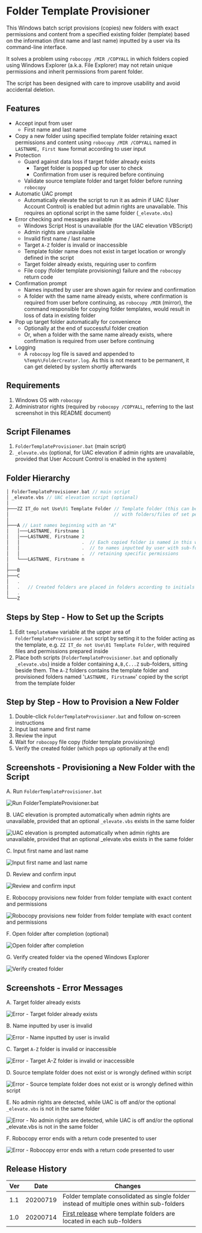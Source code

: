 # Folder Template Provisioner

This Windows batch script provisions (copies) new folders with exact permissions and content from a specified existing folder (template) based on the information (first name and last name) inputted by a user via its command-line interface.

It solves a problem using `robocopy /MIR /COPYALL` in which folders copied using Windows Explorer (a.k.a. File Explorer) may not retain unique permissions and inherit permissions from parent folder.

The script has been designed with care to improve usability and avoid accidental deletion.

## Features

- Accept input from user
  - First name and last name
- Copy a new folder using specified template folder retaining exact permissions and content using `robocopy /MIR /COPYALL` named in `LASTNAME, First Name` format according to user input
- Protection
  - Guard against data loss if target folder already exists
    - Target folder is popped up for user to check
    - Confirmation from user is required before continuing
  - Validate source template folder and target folder before running `robocopy`
- Automatic UAC prompt
  - Automatically elevate the script to run it as admin if UAC (User Account Control) is enabled but admin rights are unavailable. This requires an optional script in the same folder (`_elevate.vbs`)
- Error checking and messages available
  - Windows Script Host is unavailable (for the UAC elevation VBScript)
  - Admin rights are unavailable
  - Invalid first name / last name
  - Target `A-Z` folder is invalid or inaccessible
  - Template folder name does not exist in target location or wrongly defined in the script
  - Target folder already exists, requiring user to confirm
  - File copy (folder template provisioning) failure and the `robocopy` return code
- Confirmation prompt
  - Names inputted by user are shown again for review and confirmation
  - A folder with the same name already exists, where confirmation is required from user before continuing, as `robocopy /MIR` (mirror), the command responsible for copying folder templates, would result in loss of data in existing folder
- Pop up target folder automatically for convenience
  - Optionally at the end of successful folder creation
  - Or, when a folder with the same name already exists, where confirmation is required from user before continuing
- Logging
  - A `robocopy` log file is saved and appended to `%Temp%\FolderCreator.log`. As this is not meant to be permanent, it can get deleted by system shortly afterwards

## Requirements

1. Windows OS with `robocopy`
2. Administrator rights (required by `robocopy /COPYALL`, referring to the last screenshot in this README document)

## Script Filenames

1. `FolderTemplateProvisioner.bat` (main script)
2. `_elevate.vbs` (optional, for UAC elevation if admin rights are unavailable, provided that User Account Control is enabled in the system)

## Folder Hierarchy

```c
│ FolderTemplateProvisioner.bat // main script
│ _elevate.vbs // UAC elevation script (optional)
│
├───ZZ IT_do not Use\01 Template Folder // Template folder (this can be a sub-folder)
│                                       // with folders/files of set permissions to copy
│
├───A // Last names beginning with an "A"
│   │───LASTNAME, Firstname 1
│   │───LASTNAME, Firstname 2
│   │                       .  // Each copied folder is named in this way according
│   │                       .  // to names inputted by user with sub-folders and files
│   │                       .  // retaining specific permissions
│   └───LASTNAME, Firstname n
│
├───B
├───C
│   .
│   .   // Created folders are placed in folders according to initials from user input
│   .
└───Z
```

## Steps by Step - How to Set up the Scripts

1. Edit `templateName` variable at the upper area of `FolderTemplateProvisioner.bat` script by setting it to the folder acting as the template, e.g. `ZZ IT_do not Use\01 Template Folder`, with required files and permissions prepared inside
2. Place both scripts (`FolderTemplateProvisioner.bat` and optionally `_elevate.vbs`) inside a folder containing `A,B,C...Z` sub-folders, sitting beside them. The `A-Z` folders contains the template folder and provisioned folders named '`LASTNAME, Firstname`' copied by the script from the template folder

## Step by Step - How to Provision a New Folder

1. Double-click `FolderTemplateProvisioner.bat` and follow on-screen instructions
2. Input last name and first name
3. Review the input
4. Wait for `robocopy` file copy (folder template provisioning)
5. Verify the created folder (which pops up optionally at the end)

## Screenshots - Provisioning a New Folder with the Script

A. Run `FolderTemplateProvisioner.bat`

![Run FolderTemplateProvisioner.bat](_images/00-run-folder-template-provisioner.png)

B. UAC elevation is prompted automatically when admin rights are unavailable, provided that an optional `_elevate.vbs` exists in the same folder

![UAC elevation is prompted automatically when admin rights are unavailable, provided that an optional _elevate.vbs exists in the same folder](_images/01-automatic-uac-prompt.png)

C. Input first name and last name

![Input first name and last name](_images/02-input-firstname-lastname.png)

D. Review and confirm input

![Review and confirm input](_images/03-review-and-confirm-input.png)

E. Robocopy provisions new folder from folder template with exact content and permissions

![Robocopy provisions new folder from folder template with exact content and permissions](_images/04-robocopy-provisions-new-folder-from-folder-template.png)

F. Open folder after completion (optional)

![Open folder after completion](_images/05-open-folder-after-completion.png)

G. Verify created folder via the opened Windows Explorer

![Verify created folder](_images/06-new-folder-created.png)

## Screenshots - Error Messages

A. Target folder already exists

![Error - Target folder already exists](_images/e01-target-folder-already-exists.png)

B. Name inputted by user is invalid

![Error - Name inputted by user is invalid](_images/e02-name-inputted-by-user-is-invalid.png)

C. Target `A-Z` folder is invalid or inaccessible

![Error - Target A-Z folder is invalid or inaccessible](_images/e03-target-az-folder-invalid-or-inaccessible.png)

D. Source template folder does not exist or is wrongly defined within script

![Error - Source template folder does not exist or is wrongly defined within script](_images/e04-source-template-folder-does-not-exist.png)

E. No admin rights are detected, while UAC is off and/or the optional `_elevate.vbs` is not in the same folder

![Error - No admin rights are detected, while UAC is off and/or the optional _elevate.vbs is not in the same folder](_images/e05-no-admin-rights-and-cannot-elevate-by-uac.png)

F. Robocopy error ends with a return code presented to user

![Error - Robocopy error ends with a return code presented to user](_images/e06-robocopy-error-with-return-code.png)

## Release History

| Ver | Date | Changes |
| --- | --- | --- |
| 1.1 | 20200719 | Folder template consolidated as single folder instead of multiple ones within sub-folders |
| 1.0 | 20200714 | [First release](https://github.com/wandersick/ws-folder-template-provisioner/tree/6b0c9aad5375afc5dfa0ef687daeeced399d642b) where template folders are located in each sub-folders |
